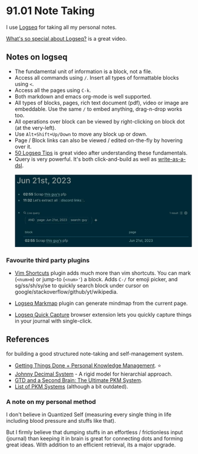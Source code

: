 # 91.01 Note Taking

I use [Logseq](https://logseq.com) for taking all my personal notes.

[What's so special about Logseq?](https://youtu.be/oBtKHwFBn0k) is a great video.

## Notes on logseq

* The fundamental unit of information is a block, not a file.
* Access all commands using `/`. Insert all types of formattable blocks using `<`.
* Access all the pages using `C-k`.
* Both markdown and emacs org-mode is well supported.
* All types of blocks, pages, rich text document (pdf), video or image are embeddable. Use the same `/` to embed anything, drag-n-drop works too.
* All operations over block can be viewed by right-clicking on block dot (at the very-left).
* Use `Alt+Shift+Up/Down` to move any block up or down.
* Page / Block links can also be viewed / edited on-the-fly by hovering over it.
* [50 Logseq Tips](https://youtu.be/r_tcDooayOo) is great video after understanding these fundamentals.
* Query is very powerful. It's both click-and-build as well as [write-as-a-dsl](https://qwxlea.github.io/#/page/datalog%2Fintro%20to%20datalog).<br><br>
  ![Logseq Query](./logseq-query.jpg)

### Favourite third party plugins

* [Vim Shortcuts](https://github.com/vipzhicheng/logseq-plugin-vim-shortcuts) plugin adds much more than vim shortcuts. You can mark (`<num>m`) or jump-to (`<num>'`) a block. Adds `C-/` for emoji picker, and sg/ss/sh/sy/se to quickly search block under cursor on google/stackoverflow/github/yt/wikipedia.

* [Logseq Markmap](https://github.com/vipzhicheng/logseq-plugin-mark-map) plugin can generate mindmap from the current page.

* [Logseq Quick Capture](https://chrome.google.com/webstore/detail/logseq-quick-capture/hdpmdgiddmjppbeahnglgagndmahlanc) browser extension lets you quickly capture things in your journal with single-click.


## References

for building a good structured note-taking and self-management system.

* [Getting Things Done + Personal Knowledge Management](https://fortelabs.com/blog/gtd-x-pkm). ⭐
* [Johnny Decimal System](https://johnnydecimal.com/10-19-concepts/11-core/11.01-introduction) - A rigid model for hierarchial approach.
* [GTD and a Second Brain: The Ultimate PKM System](https://facedragons.com/productivity/gtd-and-second-brain).
* [List of PKM Systems](https://www.reddit.com/r/PKMS/comments/nfef59/list_of_personal_knowledge_management_systems) (although a bit outdated).

### A note on my personal method

I don't believe in Quantized Self (measuring every single thing in life including blood pressure and stuffs like that).

But I firmly believe that dumping stuffs in an effortless / frictionless input (journal) than keeping it in brain is great for connecting dots and forming great ideas. With addition to an efficient retrieval, its a major upgrade.
